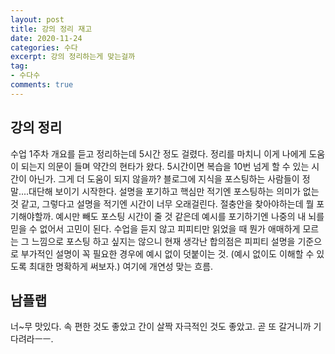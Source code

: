 ```yaml
---
layout: post
title: 강의 정리 재고
date: 2020-11-24
categories: 수다
excerpt: 강의 정리하는게 맞는걸까
tag:
- 수다수
comments: true
---
```


## 강의 정리

수업 1주차 개요를 듣고 정리하는데 5시간 정도 걸렸다. 정리를 마치니 이게 나에게 도움이 되는지 의문이 들며 약간의 현타가 왔다. 5시간이면 복습을 10번 넘게 할 수 있는 시간이 아닌가. 그게 더 도움이 되지 않을까? 블로그에 지식을 포스팅하는 사람들이 정말....대단해 보이기 시작한다. 설명을 포기하고 핵심만 적기엔 포스팅하는 의미가 없는 것 같고, 그렇다고 설명을 적기엔 시간이 너무 오래걸린다. 절충안을 찾아야하는데 뭘 포기해야할까. 예시만 빼도 포스팅 시간이 줄 것 같은데 예시를 포기하기엔 나중의 내 뇌를 믿을 수 없어서 고민이 된다. 수업을 듣지 않고 피피티만 읽었을 때 뭔가 애매하게 모르는 그 느낌으로 포스팅 하고 싶지는 않으니 현재 생각난 합의점은 피피티 설명을 기준으로 부가적인 설명이 꼭 필요한 경우에 예시 없이 덧붙이는 것. (예시 없이도 이해할 수 있도록 최대한 명확하게 써보자.) 여기에 개연성 맞는 흐름.

## 남플랩

너~무 맛있다. 속 편한 것도 좋았고 간이 살짝 자극적인 것도 좋았고. 곧 또 갈거니까 기다려라ㅡㅡ.